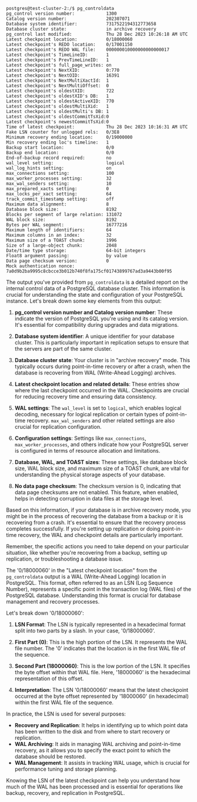 ```
postgres@test-cluster-2:/$ pg_controldata
pg_control version number:            1300
Catalog version number:               202307071
Database system identifier:           7317522194312773658
Database cluster state:               in archive recovery
pg_control last modified:             Thu 28 Dec 2023 10:26:18 AM UTC
Latest checkpoint location:           0/18000060
Latest checkpoint's REDO location:    0/17001150
Latest checkpoint's REDO WAL file:    000000010000000000000017
Latest checkpoint's TimeLineID:       1
Latest checkpoint's PrevTimeLineID:   1
Latest checkpoint's full_page_writes: on
Latest checkpoint's NextXID:          0:770
Latest checkpoint's NextOID:          16391
Latest checkpoint's NextMultiXactId:  1
Latest checkpoint's NextMultiOffset:  0
Latest checkpoint's oldestXID:        722
Latest checkpoint's oldestXID's DB:   1
Latest checkpoint's oldestActiveXID:  770
Latest checkpoint's oldestMultiXid:   1
Latest checkpoint's oldestMulti's DB: 1
Latest checkpoint's oldestCommitTsXid:0
Latest checkpoint's newestCommitTsXid:0
Time of latest checkpoint:            Thu 28 Dec 2023 10:16:31 AM UTC
Fake LSN counter for unlogged rels:   0/3E8
Minimum recovery ending location:     0/19000000
Min recovery ending loc's timeline:   1
Backup start location:                0/0
Backup end location:                  0/0
End-of-backup record required:        no
wal_level setting:                    logical
wal_log_hints setting:                on
max_connections setting:              100
max_worker_processes setting:         32
max_wal_senders setting:              10
max_prepared_xacts setting:           0
max_locks_per_xact setting:           64
track_commit_timestamp setting:       off
Maximum data alignment:               8
Database block size:                  8192
Blocks per segment of large relation: 131072
WAL block size:                       8192
Bytes per WAL segment:                16777216
Maximum length of identifiers:        64
Maximum columns in an index:          32
Maximum size of a TOAST chunk:        1996
Size of a large-object chunk:         2048
Date/time type storage:               64-bit integers
Float8 argument passing:              by value
Data page checksum version:           0
Mock authentication nonce:            7a0d9b2ba9995c8cbcce3b012b740f8fa175cf01743899767ad3a9443b00f95
```

The output you've provided from `pg_controldata` is a detailed report on the internal control data of a PostgreSQL database cluster. This information is crucial for understanding the state and configuration of your PostgreSQL instance. Let's break down some key elements from this output:

1. **pg_control version number and Catalog version number**: These indicate the version of PostgreSQL you're using and its catalog version. It's essential for compatibility during upgrades and data migrations.

2. **Database system identifier**: A unique identifier for your database cluster. This is particularly important in replication setups to ensure that the servers are part of the same cluster.

3. **Database cluster state**: Your cluster is in "archive recovery" mode. This typically occurs during point-in-time recovery or after a crash, when the database is recovering from WAL (Write-Ahead Logging) archives.

4. **Latest checkpoint location and related details**: These entries show where the last checkpoint occurred in the WAL. Checkpoints are crucial for reducing recovery time and ensuring data consistency.

5. **WAL settings**: The `wal_level` is set to `logical`, which enables logical decoding, necessary for logical replication or certain types of point-in-time recovery. `max_wal_senders` and other related settings are also crucial for replication configuration.

6. **Configuration settings**: Settings like `max_connections`, `max_worker_processes`, and others indicate how your PostgreSQL server is configured in terms of resource allocation and limitations.

7. **Database, WAL, and TOAST sizes**: These settings, like database block size, WAL block size, and maximum size of a TOAST chunk, are vital for understanding the physical storage aspects of your database.

8. **No data page checksum**: The checksum version is 0, indicating that data page checksums are not enabled. This feature, when enabled, helps in detecting corruption in data files at the storage level.

Based on this information, if your database is in archive recovery mode, you might be in the process of recovering the database from a backup or it is recovering from a crash. It's essential to ensure that the recovery process completes successfully. If you're setting up replication or doing point-in-time recovery, the WAL and checkpoint details are particularly important.

Remember, the specific actions you need to take depend on your particular situation, like whether you're recovering from a backup, setting up replication, or troubleshooting a database issue.



The '0/18000060' in the "Latest checkpoint location" from the `pg_controldata` output is a WAL (Write-Ahead Logging) location in PostgreSQL. This format, often referred to as an LSN (Log Sequence Number), represents a specific point in the transaction log (WAL files) of the PostgreSQL database. Understanding this format is crucial for database management and recovery processes.

Let's break down '0/18000060':

1. **LSN Format**: The LSN is typically represented in a hexadecimal format split into two parts by a slash. In your case, '0/18000060'.

2. **First Part (0)**: This is the high portion of the LSN. It represents the WAL file number. The '0' indicates that the location is in the first WAL file of the sequence.

3. **Second Part (18000060)**: This is the low portion of the LSN. It specifies the byte offset within that WAL file. Here, '18000060' is the hexadecimal representation of this offset.

4. **Interpretation**: The LSN '0/18000060' means that the latest checkpoint occurred at the byte offset represented by '18000060' (in hexadecimal) within the first WAL file of the sequence.

In practice, the LSN is used for several purposes:

- **Recovery and Replication**: It helps in identifying up to which point data has been written to the disk and from where to start recovery or replication.
- **WAL Archiving**: It aids in managing WAL archiving and point-in-time recovery, as it allows you to specify the exact point to which the database should be restored.
- **WAL Management**: It assists in tracking WAL usage, which is crucial for performance tuning and storage planning.

Knowing the LSN of the latest checkpoint can help you understand how much of the WAL has been processed and is essential for operations like backup, recovery, and replication in PostgreSQL.

